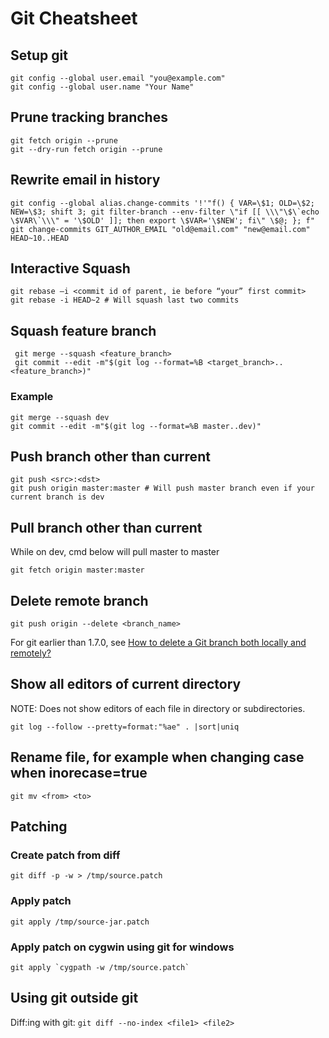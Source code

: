 # Git Cheatsheet

## Setup git

    git config --global user.email "you@example.com"
    git config --global user.name "Your Name"

## Prune tracking branches

    git fetch origin --prune
    git --dry-run fetch origin --prune

## Rewrite email in history


    git config --global alias.change-commits '!'"f() { VAR=\$1; OLD=\$2; NEW=\$3; shift 3; git filter-branch --env-filter \"if [[ \\\"\$\`echo \$VAR\`\\\" = '\$OLD' ]]; then export \$VAR='\$NEW'; fi\" \$@; }; f"
    git change-commits GIT_AUTHOR_EMAIL "old@email.com" "new@email.com" HEAD~10..HEAD

## Interactive Squash

    git rebase –i <commit id of parent, ie before “your” first commit>
    git rebase -i HEAD~2 # Will squash last two commits

## Squash feature branch

     git merge --squash <feature_branch>
     git commit --edit -m"$(git log --format=%B <target_branch>..<feature_branch>)"

### Example

    git merge --squash dev
    git commit --edit -m"$(git log --format=%B master..dev)"

## Push branch other than current

    git push <src>:<dst>
    git push origin master:master # Will push master branch even if your current branch is dev

## Pull branch other than current

While on dev, cmd below will pull master to master

    git fetch origin master:master

## Delete remote branch

    git push origin --delete <branch_name>
For git earlier than 1.7.0, see [How to delete a Git branch both locally and remotely?](http://stackoverflow.com/questions/2003505/how-to-delete-a-git-branch-both-locally-and-remotely)

## Show all editors of current directory

NOTE: Does not show editors of each file in directory or subdirectories.

    git log --follow --pretty=format:"%ae" . |sort|uniq

## Rename file, for example when changing case when inorecase=true

    git mv <from> <to>

## Patching

### Create patch from diff

    git diff -p -w > /tmp/source.patch

### Apply patch

    git apply /tmp/source-jar.patch

### Apply patch on cygwin using git for windows

    git apply `cygpath -w /tmp/source.patch`

## Using git outside git

Diff:ing with git: ```git diff --no-index <file1> <file2>```
